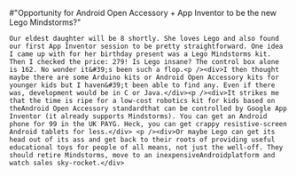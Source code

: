 #"Opportunity for Android Open Accessory + App Inventor to be the new Lego Mindstorms?"


    Our eldest daughter will be 8 shortly. She loves Lego and also found our first App Inventor session to be pretty straightforward. One idea I came up with for her birthday present was a Lego Mindstorms kit. Then I checked the price: 279! Is Lego insane? The control box alone is 162. No wonder it&#39;s been such a flop.<p /><div>I then thought maybe there are some Arduino kits or Android Open Accessory kits for younger kids but I haven&#39;t been able to find any. Even if there was, development would be in C or Java.</div><p /><div>It strikes me that the time is ripe for a low-cost robotics kit for kids based on theAndroid Open Accessory standardthat can be controlled by Google App Inventor (it already supports Mindstorms). You can get an Android phone for 99 in the UK PAYG. Heck, you can get crappy resistive-screen Android tablets for less.</div> <p /><div>Or maybe Lego can get its head out of its ass and get back to their roots of providing useful educational toys for people of all means, not just the well-off. They should retire Mindstorms, move to an inexpensiveAndroidplatform and watch sales sky-rocket.</div>
  